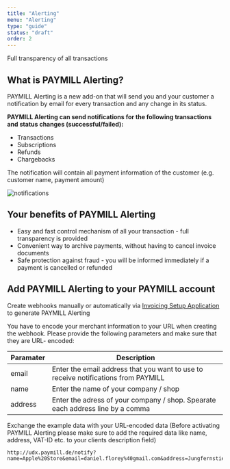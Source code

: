 ```yaml
---
title: "Alerting"
menu: "Alerting"
type: "guide"
status: "draft"
order: 2
---
```


Full transparency of all transactions


## What is PAYMILL Alerting?

PAYMILL Alerting is a new add-on that will send you and your customer a notification by email for every transaction and any change in its status.

**PAYMILL Alerting can send notifications for the following transactions and status changes (successful/failed):**

- Transactions
- Subscriptions
- Refunds
- Chargebacks

The notification will contain all payment information of the customer (e.g. customer name, payment amount)

![notifications](/guides/images/alerting-01.png)

## Your benefits of PAYMILL Alerting

- Easy and fast control mechanism of all your transaction - full transparency is provided
- Convenient way to archive payments, without having to cancel invoice documents
- Safe protection against fraud - you will be informed immediately if a payment is cancelled or refunded

## Add PAYMILL Alerting to your PAYMILL account

Create webhooks manually or automatically via [Invoicing Setup Application](https://udx.paymill.de/?locale=en) to generate PAYMILL Alerting

You have to encode your merchant information to your URL when creating the webhook. Please provide the following parameters and make sure that they are URL- encoded:

Paramater | Description
----------|-----------------------------------------------------------------------------------
email     | Enter the email address that you want to use to receive notifications from PAYMILL
name      | Enter the name of your company / shop
address   | Enter the adress of your company / shop. Spearate each address line by a comma


Exchange the example data with your URL-encoded data (Before activating PAYMILL Alerting please make sure to add the required data like name, address, VAT-ID etc. to your clients description field)

```nohighlight
http://udx.paymill.de/notify?name=Apple%20Store&email=daniel.florey%40gmail.com&address=Jungfernstieg%2012%2C20354%20Hamburg%2CDeutschland
```
